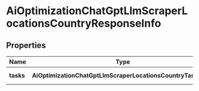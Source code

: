 # AiOptimizationChatGptLlmScraperLocationsCountryResponseInfo

## Properties

| Name | Type | Description | Notes |
|------------ | ------------- | ------------- | -------------|
**tasks** | **AiOptimizationChatGptLlmScraperLocationsCountryTaskInfo[]** | array of tasks |[optional]|